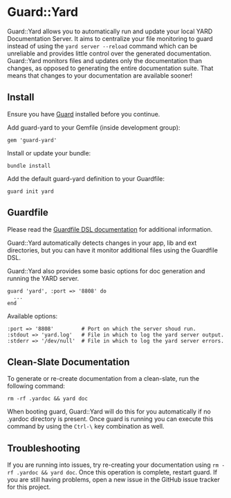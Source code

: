 # Guard::Yard

Guard::Yard allows you to automatically run and update your local YARD Documentation Server. It aims to centralize your file monitoring to guard instead of using the `yard server --reload` command which can be unreliable and provides little control over the generated documentation. Guard::Yard monitors files and updates only the documentation than changes, as opposed to generating the entire documentation suite. That means that changes to your documentation are available sooner!

## Install

Ensure you have [Guard](https://github.com/guard/guard) installed before you continue.

Add guard-yard to your Gemfile (inside development group):

    gem 'guard-yard'

Install or update your bundle:

    bundle install

Add the default guard-yard definition to your Guardfile:

    guard init yard

## Guardfile

Please read the [Guardfile DSL documentation](https://github.com/guard/guard#readme) for additional information.

Guard::Yard automatically detects changes in your app, lib and ext directories, but you can have it monitor additional files using the Guardfile DSL.

Guard::Yard also provides some basic options for doc generation and running the YARD server.

    guard 'yard', :port => '8808' do
      ...
    end

Available options:

    :port => '8808'         # Port on which the server shoud run.
    :stdout => 'yard.log'   # File in which to log the yard server output.
    :stderr => '/dev/null'  # File in which to log the yard server errors.

## Clean-Slate Documentation

To generate or re-create documentation from a clean-slate, run the following command:

    rm -rf .yardoc && yard doc

When booting guard, Guard::Yard will do this for you automatically if no .yardoc directory is present. Once guard is running you can execute this command by using the `Ctrl-\` key combination as well.


## Troubleshooting

If you are running into issues, try re-creating your documentation using `rm -rf .yardoc && yard doc`. Once this operation is complete, restart guard. If you are still having problems, open a new issue in the GitHub issue tracker for this project.
